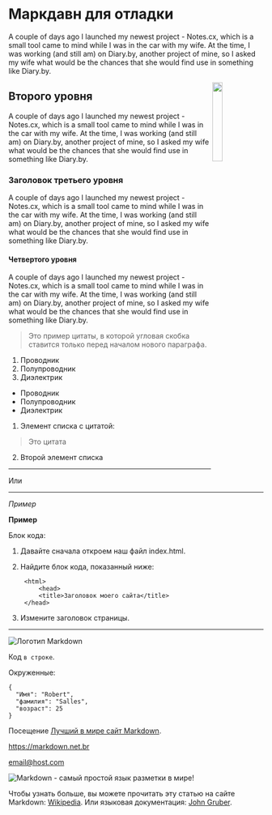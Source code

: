 # Маркдавн для отладки

A couple of days ago I launched my newest project - Notes.cx, which is a small tool came to mind while I was in the car with my wife. At the time, I was working (and still am) on Diary.by, another project of mine, so I asked my wife what would be the chances that she would find use in something like Diary.by.

<img src="https://docs.joinmastodon.org/elephant.svg" align="right" width="20%" />

## Второго уровня
A couple of days ago I launched my newest project - Notes.cx, which is a small tool came to mind while I was in the car with my wife. At the time, I was working (and still am) on Diary.by, another project of mine, so I asked my wife what would be the chances that she would find use in something like Diary.by.

### Заголовок третьего уровня
A couple of days ago I launched my newest project - Notes.cx, which is a small tool came to mind while I was in the car with my wife. At the time, I was working (and still am) on Diary.by, another project of mine, so I asked my wife what would be the chances that she would find use in something like Diary.by.

#### Четвертого уровня
A couple of days ago I launched my newest project - Notes.cx, which is a small tool came to mind while I was in the car with my wife. At the time, I was working (and still am) on Diary.by, another project of mine, so I asked my wife what would be the chances that she would find use in something like Diary.by.

> Это пример цитаты, в которой угловая скобка ставится только перед началом нового параграфа.

1. Проводник
2. Полупроводник
3. Диэлектрик

* Проводник
* Полупроводник
* Диэлектрик

1. Элемент списка с цитатой:
> Это цитата

2. Второй элемент списка

***

Или

---

*Пример*

**Пример**

Блок кода:

1. Давайте сначала откроем наш файл index.html.
2. Найдите блок кода, показанный ниже:

        <html>
            <head>
            <title>Заголовок моего сайта</title>
        </head>

3. Измените заголовок страницы.

---

![Логотип Markdown](https://markdown.net.br/assets/img/basic-syntax/markdown-logo-small.png)

Код `в строке`. 

Окруженные:

```
{
  "Имя": "Robert",
  "фамилия": "Salles",
  "возраст": 25
}
```

Посещение [Лучший в мире сайт Markdown](https://markdown.net.br).

<https://markdown.net.br>

<email@host.com>

![Markdown - самый простой язык разметки в мире!](https://markdown.net.br/assets/img/markdown.jpg "Логотип Markdown")

Чтобы узнать больше, вы можете прочитать эту статью на сайте Markdown: [Wikipedia][1]. Или языковая документация: [John Gruber][2].

[1]: <https://en.wikipedia.org/wiki/Markdown> "Markdown - Wikipedia"
[2]: https://daringfireball.net/projects/markdown/ "Оригинальная документация от Markdown."

